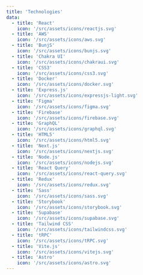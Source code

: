 ```yaml
---
title: 'Technologies'
data:
  - title: 'React'
    icon: '/src/assets/icons/reactjs.svg'
  - title: 'AWS'
    icon: '/src/assets/icons/aws.svg'
  - title: 'BunjS'
    icon: '/src/assets/icons/bunjs.svg'
  - title: 'Chakra UI'
    icon: '/src/assets/icons/chakraui.svg'
  - title: 'CSS3'
    icon: '/src/assets/icons/css3.svg'
  - title: 'Docker'
    icon: '/src/assets/icons/docker.svg'
  - title: 'Express.js'
    icon: '/src/assets/icons/expressjs-light.svg'
  - title: 'Figma'
    icon: '/src/assets/icons/figma.svg'
  - title: 'Firebase'
    icon: '/src/assets/icons/firebase.svg'
  - title: 'GraphQL'
    icon: '/src/assets/icons/graphql.svg'
  - title: 'HTML5'
    icon: '/src/assets/icons/html5.svg'
  - title: 'Next.js'
    icon: '/src/assets/icons/nextjs.svg'
  - title: 'Node.js'
    icon: '/src/assets/icons/nodejs.svg'
  - title: 'React Query'
    icon: '/src/assets/icons/react-query.svg'
  - title: 'Redux'
    icon: '/src/assets/icons/redux.svg'
  - title: 'Sass'
    icon: '/src/assets/icons/sass.svg'
  - title: 'Storybook'
    icon: '/src/assets/icons/storybook.svg'
  - title: 'Supabase'
    icon: '/src/assets/icons/supabase.svg'
  - title: 'Tailwind CSS'
    icon: '/src/assets/icons/tailwindcss.svg'
  - title: 'tRPC'
    icon: '/src/assets/icons/tRPC.svg'
  - title: 'Vite.js'
    icon: '/src/assets/icons/vitejs.svg'
  - title: 'Astro'
    icon: '/src/assets/icons/astro.svg'
---
```

